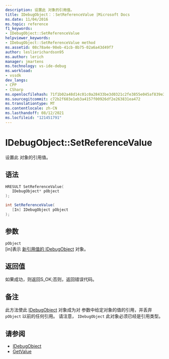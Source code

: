 ```yaml
---
description: 设置此 对象的引用值。
title: IDebugObject：：SetReferenceValue |Microsoft Docs
ms.date: 11/04/2016
ms.topic: reference
f1_keywords:
- IDebugObject::SetReferenceValue
helpviewer_keywords:
- IDebugObject::SetReferenceValue method
ms.assetid: 08c78a4e-98eb-41cb-8b75-02a6a43d49f7
author: leslierichardson95
ms.author: lerich
manager: jmartens
ms.technology: vs-ide-debug
ms.workload:
- vssdk
dev_langs:
- CPP
- CSharp
ms.openlocfilehash: 71f1b02a48d14c01c0a28433be3d0321c2fe3855e045af839e384808be9e52a9
ms.sourcegitcommit: c72b2f603e1eb3a4157f00926df2e263831ea472
ms.translationtype: MT
ms.contentlocale: zh-CN
ms.lasthandoff: 08/12/2021
ms.locfileid: "121451791"
---
```

# <a name="idebugobjectsetreferencevalue"></a>IDebugObject::SetReferenceValue
设置此 对象的引用值。

## <a name="syntax"></a>语法

```cpp
HRESULT SetReferenceValue( 
   IDebugObject* pObject
);
```

```csharp
int SetReferenceValue(
   [In] IDebugObject pObject
);
```

## <a name="parameters"></a>参数
`pObject`\
[in]表示 [新引用值的 IDebugObject](../../../extensibility/debugger/reference/idebugobject.md) 对象。

## <a name="return-value"></a>返回值
 如果成功，则返回S_OK;否则，返回错误代码。

## <a name="remarks"></a>备注
 此方法使此 [IDebugObject](../../../extensibility/debugger/reference/idebugobject.md) 对象成为对 参数中给定对象的值的引用，并丢弃 `pObject` 以前的任何引用。 请注意， `IDebugObject` 此对象必须已经是引用类型。

## <a name="see-also"></a>请参阅
- [IDebugObject](../../../extensibility/debugger/reference/idebugobject.md)
- [GetValue](../../../extensibility/debugger/reference/idebugobject-getvalue.md)
